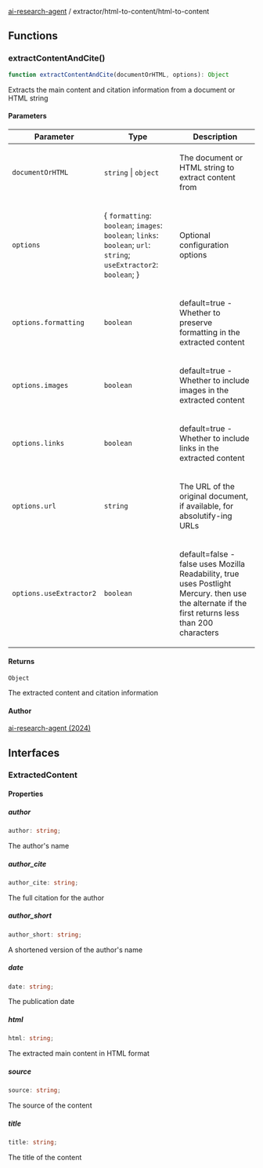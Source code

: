 [ai-research-agent](../../index.md) / extractor/html-to-content/html-to-content

## Functions

### extractContentAndCite()

```ts
function extractContentAndCite(documentOrHTML, options): Object
```

Extracts the main content and citation information from a document or HTML string

#### Parameters

<table>
<thead>
<tr>
<th>Parameter</th>
<th>Type</th>
<th>Description</th>
</tr>
</thead>
<tbody>
<tr>
<td>

`documentOrHTML`

</td>
<td>

`string` \| `object`

</td>
<td>

The document or HTML string to extract content from

</td>
</tr>
<tr>
<td>

`options`

</td>
<td>

\{ `formatting`: `boolean`; `images`: `boolean`; `links`: `boolean`; `url`: `string`; `useExtractor2`: `boolean`; \}

</td>
<td>

Optional configuration options

</td>
</tr>
<tr>
<td>

`options.formatting`

</td>
<td>

`boolean`

</td>
<td>

default=true - Whether to preserve formatting in the extracted content

</td>
</tr>
<tr>
<td>

`options.images`

</td>
<td>

`boolean`

</td>
<td>

default=true - Whether to include images in the extracted content

</td>
</tr>
<tr>
<td>

`options.links`

</td>
<td>

`boolean`

</td>
<td>

default=true - Whether to include links in the extracted content

</td>
</tr>
<tr>
<td>

`options.url`

</td>
<td>

`string`

</td>
<td>

The URL of the original document, if available, for absolutify-ing URLs

</td>
</tr>
<tr>
<td>

`options.useExtractor2`

</td>
<td>

`boolean`

</td>
<td>

default=false -
   false uses Mozilla Readability, true uses Postlight Mercury. 
   then use the alternate if the first returns less than 200 characters

</td>
</tr>
</tbody>
</table>

#### Returns

`Object`

The extracted content and citation information

#### Author

[ai-research-agent (2024)](https://airesearch.js.org)

## Interfaces

### ExtractedContent

#### Properties

##### author

```ts
author: string;
```

The author's name

##### author\_cite

```ts
author_cite: string;
```

The full citation for the author

##### author\_short

```ts
author_short: string;
```

A shortened version of the author's name

##### date

```ts
date: string;
```

The publication date

##### html

```ts
html: string;
```

The extracted main content in HTML format

##### source

```ts
source: string;
```

The source of the content

##### title

```ts
title: string;
```

The title of the content
